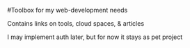 #Toolbox for my web-development needs

Contains links on tools, cloud spaces, & articles

I may implement auth later, but for now it stays as pet project